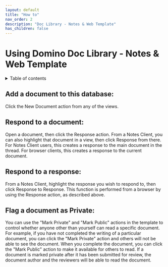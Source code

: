 ```yaml
---
layout: default
title: "How to"
nav_order: 2
description: "Doc Library - Notes & Web Template"
has_children: false
---
```

<h1>Using Domino Doc Library - Notes & Web Template</h1>

<details close markdown="block">
  <summary>
    Table of contents
  </summary>
  {: .text-delta }
1. TOC
{:toc}
</details>

## Add a document to this database: 
Click the New Document action from any of the views.

## Respond to a document: 
Open a document, then click the Response action.  From a Notes Client, you can also highlight that document in a view, then click Response from there.  For Notes Client users, this creates a response to the main document in the thread.  For browser clients, this creates a response to the current document.

## Respond to a response:
From a Notes Client, highlight the response you wish to respond to, then click Response to Response.  This function is performed from a browser by using the Response action, as described above.

## Flag a document as Private:
You can use the "Mark Private" and "Mark Public" actions in the template to control whether anyone other than yourself can read a specific document.  For example, if you have not completed the writing of a particular document, you can click the "Mark Private" action and others will not be able to see the document.  When you complete the document, you can click the "Mark Public" action to make it available for others to read.  If a document is marked private after it has been submitted for review, the document author and the reviewers will be able to read the document.